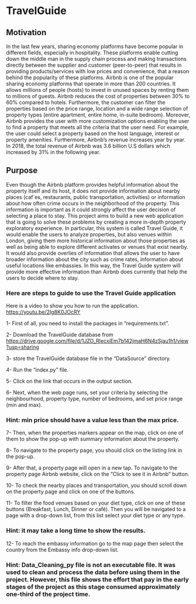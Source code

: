 # TravelGuide



## Motivation
In the last few years, sharing economy platforms have become popular in different fields, especially
in hospitality. These platforms enable cutting down the middle man in the supply chain process
and making transactions directly between the supplier and customer (peer-to-peer) that results in
providing products/services with low prices and convenience, that a reason behind the popularity
of these platforms. Airbnb is one of the popular sharing economy platforms that operate in more
than 200 countries. It allows millions of people (hosts) to invest in unused spaces by renting
them to millions of guests. Airbnb reduces the cost of properties between 30% to 60% compared
to hotels. Furthermore, the customer can filter the properties based on the price range, location
and a wide range selection of property types (entire apartment, entire home, in-suite bedroom).
Moreover, Airbnb provides the user with more customization options enabling the user to find a
property that meets all the criteria that the user need. For example, the user could select a property
based on the host language, interest or property amenities. Furthermore, Airbnb’s revenue increases
year by year. In 2018, the total revenue of Airbnb was 3.6 billion U.S dollars which increased by
31% in the following year.

## Purpose
Even though the Airbnb platform provides helpful information about the property itself and its
host, it does not provide information about nearby places (caf´es, restaurants, public transportation,
activities) or information about how often crime occurs in the neighborhood of the property. This
information is important as it could strongly affect the user decision of selecting a place to stay.
This project aims to build a new web application that is going to solve these problems by creating
a more in-depth property exploratory experience. In particular, this system is called Travel Guide,
it would enable the users to analyze properties, but also venues within London, giving them more
historical information about those properties as well as being able to explore different activates
or venues that exist nearby. It would also provide overlies of information that allows the user to
have broader information about the city such as crime rates, information about useful locations
like embassies. In this way, the Travel Guide system will provide more effective information than
Airbnb does currently that help the users to decide where to stay.


### Here are steps to guide to use the Travel Guide application
Here is a video to show you how to run the application. https://youtu.be/2Ig8K0JOcRY  

1-	First of all, you need to install the packages in “requirements.txt”.

2-	Download the TravelGuide database from https://drive.google.com/file/d/1JZO_RlecxiEm7b142jmaH6N4zSjau1h1/view?usp=sharing

3-	store the TravelGuide database file in the “DataSource” directory.

4-	Run the “index.py” file. 

5-	Click on the link that occurs in the output section.

6-	Next, when the web page runs, set your criteria by selecting the neighbourhood, property type, number of bedrooms, and set price range (min and max). 

### Hint: min price should have a value less than the max price. 

7-	Then, when the properties markers appear on the map, click on one of them to show the pop-up with summary information about the property.

8-	To navigate to the property page, you should click on the listing link in the pop-up. 

9-	After that, a property page will open in a new tap. To navigate to the property page Airbnb website, click on the “Click to see it in Airbnb” button. 

10-	To check the nearby places and transportation, you should scroll down on the property page and click on one of the buttons. 

11-	To filter the food venues based on your diet type, click on one of these buttons (Breakfast, Lunch, Dinner or café). Then you will be navigated to a page with a drop-down list, from this list select your diet type or any type.  

### Hint: it may take a long time to show the results.
12-	To reach the embassy information go to the map page then select the country from the Embassy info drop-down list. 

 


### Hint: Data_Cleaning_py file is not an executable file. It was used to clean and process the data before using them in the project. However, this file shows the effort that pay in the early stages of the project as this stage consumed approximately one-third of the project time.  

